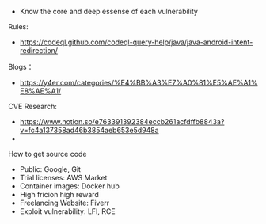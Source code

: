 - Know the core and deep essense of each vulnerability


Rules:
- https://codeql.github.com/codeql-query-help/java/java-android-intent-redirection/


Blogs：
- https://y4er.com/categories/%E4%BB%A3%E7%A0%81%E5%AE%A1%E8%AE%A1/



CVE Research:
- https://www.notion.so/e763391392384eccb261acfdffb8843a?v=fc4a137358ad46b3854aeb653e5d948a
- 

How to get source code
- Public: Google, Git
- Trial licenses: AWS Market
- Container images: Docker hub
- High fricion high reward
- Freelancing Website: Fiverr
- Exploit vulnerability: LFI, RCE
